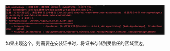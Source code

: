                                                                                                                                                                                                                                                                                                                                                                                            

![image-20240219211338237](./assets/image-20240219211338237.png)

如果出现这个，则需要在安装证书时，将证书存储到受信任的区域里边。